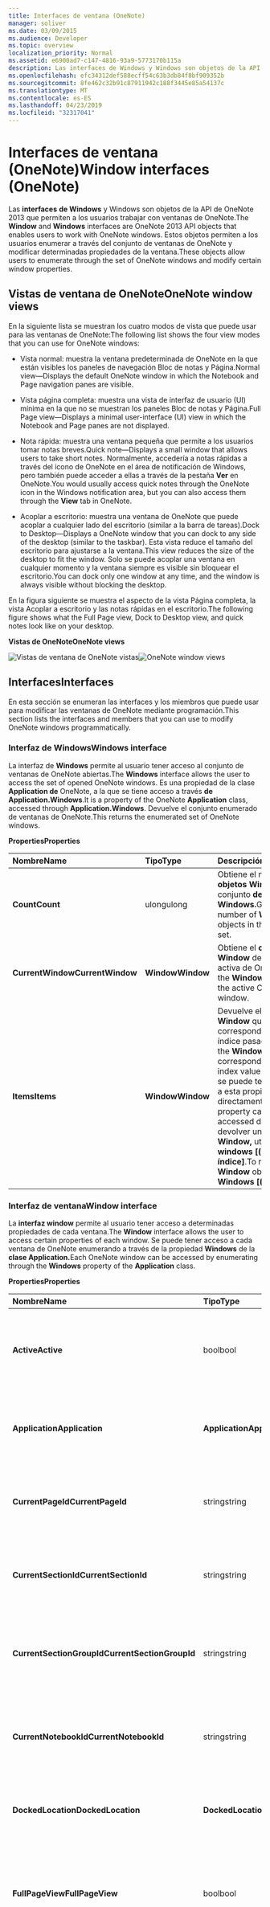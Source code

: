 ```yaml
---
title: Interfaces de ventana (OneNote)
manager: soliver
ms.date: 03/09/2015
ms.audience: Developer
ms.topic: overview
localization_priority: Normal
ms.assetid: e6900ad7-c147-4816-93a9-5773170b115a
description: Las interfaces de Windows y Windows son objetos de la API de OneNote 2013 que permiten a los usuarios trabajar con ventanas de OneNote. Estos objetos permiten a los usuarios enumerar a través del conjunto de ventanas de OneNote y modificar determinadas propiedades de la ventana.
ms.openlocfilehash: efc34312def588ecff54c63b3db84f8bf909352b
ms.sourcegitcommit: 8fe462c32b91c87911942c188f3445e85a54137c
ms.translationtype: MT
ms.contentlocale: es-ES
ms.lasthandoff: 04/23/2019
ms.locfileid: "32317041"
---
```

# <a name="window-interfaces-onenote"></a><span data-ttu-id="a08db-104">Interfaces de ventana (OneNote)</span><span class="sxs-lookup"><span data-stu-id="a08db-104">Window interfaces (OneNote)</span></span>

<span data-ttu-id="a08db-105">Las **interfaces** **de Windows** y Windows son objetos de la API de OneNote 2013 que permiten a los usuarios trabajar con ventanas de OneNote.</span><span class="sxs-lookup"><span data-stu-id="a08db-105">The **Window** and **Windows** interfaces are OneNote 2013 API objects that enables users to work with OneNote windows.</span></span> <span data-ttu-id="a08db-106">Estos objetos permiten a los usuarios enumerar a través del conjunto de ventanas de OneNote y modificar determinadas propiedades de la ventana.</span><span class="sxs-lookup"><span data-stu-id="a08db-106">These objects allow users to enumerate through the set of OneNote windows and modify certain window properties.</span></span> 
  
## <a name="onenote-window-views"></a><span data-ttu-id="a08db-107">Vistas de ventana de OneNote</span><span class="sxs-lookup"><span data-stu-id="a08db-107">OneNote window views</span></span>

<span data-ttu-id="a08db-108">En la siguiente lista se muestran los cuatro modos de vista que puede usar para las ventanas de OneNote:</span><span class="sxs-lookup"><span data-stu-id="a08db-108">The following list shows the four view modes that you can use for OneNote windows:</span></span> 
  
- <span data-ttu-id="a08db-109">Vista normal: muestra la ventana predeterminada de OneNote en la que están visibles los paneles de navegación Bloc de notas y Página.</span><span class="sxs-lookup"><span data-stu-id="a08db-109">Normal view—Displays the default OneNote window in which the Notebook and Page navigation panes are visible.</span></span>
    
- <span data-ttu-id="a08db-110">Vista página completa: muestra una vista de interfaz de usuario (UI) mínima en la que no se muestran los paneles Bloc de notas y Página.</span><span class="sxs-lookup"><span data-stu-id="a08db-110">Full Page view—Displays a minimal user-interface (UI) view in which the Notebook and Page panes are not displayed.</span></span>
    
- <span data-ttu-id="a08db-111">Nota rápida: muestra una ventana pequeña que permite a los usuarios tomar notas breves.</span><span class="sxs-lookup"><span data-stu-id="a08db-111">Quick note—Displays a small window that allows users to take short notes.</span></span> <span data-ttu-id="a08db-112">Normalmente, accedería a notas rápidas a través del icono de OneNote en el área de notificación de Windows, pero también puede acceder a ellas a través de la pestaña **Ver** en OneNote.</span><span class="sxs-lookup"><span data-stu-id="a08db-112">You would usually access quick notes through the OneNote icon in the Windows notification area, but you can also access them through the **View** tab in OneNote.</span></span> 
    
- <span data-ttu-id="a08db-113">Acoplar a escritorio: muestra una ventana de OneNote que puede acoplar a cualquier lado del escritorio (similar a la barra de tareas).</span><span class="sxs-lookup"><span data-stu-id="a08db-113">Dock to Desktop—Displays a OneNote window that you can dock to any side of the desktop (similar to the taskbar).</span></span> <span data-ttu-id="a08db-114">Esta vista reduce el tamaño del escritorio para ajustarse a la ventana.</span><span class="sxs-lookup"><span data-stu-id="a08db-114">This view reduces the size of the desktop to fit the window.</span></span> <span data-ttu-id="a08db-115">Solo se puede acoplar una ventana en cualquier momento y la ventana siempre es visible sin bloquear el escritorio.</span><span class="sxs-lookup"><span data-stu-id="a08db-115">You can dock only one window at any time, and the window is always visible without blocking the desktop.</span></span> 
    
<span data-ttu-id="a08db-116">En la figura siguiente se muestra el aspecto de la vista Página completa, la vista Acoplar a escritorio y las notas rápidas en el escritorio.</span><span class="sxs-lookup"><span data-stu-id="a08db-116">The following figure shows what the Full Page view, Dock to Desktop view, and quick notes look like on your desktop.</span></span>
  
<span data-ttu-id="a08db-117">**Vistas de OneNote**</span><span class="sxs-lookup"><span data-stu-id="a08db-117">**OneNote views**</span></span>

<span data-ttu-id="a08db-118">![Vistas de ventana de OneNote vistas](media/ON15Con_views.jpg "de ventana de OneNote")</span><span class="sxs-lookup"><span data-stu-id="a08db-118">![OneNote window views](media/ON15Con_views.jpg "OneNote window views")</span></span>
  
## <a name="interfaces"></a><span data-ttu-id="a08db-119">Interfaces</span><span class="sxs-lookup"><span data-stu-id="a08db-119">Interfaces</span></span>

<span data-ttu-id="a08db-120">En esta sección se enumeran las interfaces y los miembros que puede usar para modificar las ventanas de OneNote mediante programación.</span><span class="sxs-lookup"><span data-stu-id="a08db-120">This section lists the interfaces and members that you can use to modify OneNote windows programmatically.</span></span>
  
### <a name="windows-interface"></a><span data-ttu-id="a08db-121">Interfaz de Windows</span><span class="sxs-lookup"><span data-stu-id="a08db-121">Windows interface</span></span>

<span data-ttu-id="a08db-122">La interfaz de **Windows** permite al usuario tener acceso al conjunto de ventanas de OneNote abiertas.</span><span class="sxs-lookup"><span data-stu-id="a08db-122">The **Windows** interface allows the user to access the set of opened OneNote windows.</span></span> <span data-ttu-id="a08db-123">Es una propiedad de la clase **Application de** OneNote, a la que se tiene acceso a través **de Application.Windows**.</span><span class="sxs-lookup"><span data-stu-id="a08db-123">It is a property of the OneNote **Application** class, accessed through **Application.Windows**.</span></span> <span data-ttu-id="a08db-124">Devuelve el conjunto enumerado de ventanas de OneNote.</span><span class="sxs-lookup"><span data-stu-id="a08db-124">This returns the enumerated set of OneNote windows.</span></span> 
  
<span data-ttu-id="a08db-125">**Properties**</span><span class="sxs-lookup"><span data-stu-id="a08db-125">**Properties**</span></span>

|<span data-ttu-id="a08db-126">**Nombre**</span><span class="sxs-lookup"><span data-stu-id="a08db-126">**Name**</span></span>|<span data-ttu-id="a08db-127">**Tipo**</span><span class="sxs-lookup"><span data-stu-id="a08db-127">**Type**</span></span>|<span data-ttu-id="a08db-128">**Descripción**</span><span class="sxs-lookup"><span data-stu-id="a08db-128">**Description**</span></span>|
|:-----|:-----|:-----|
|<span data-ttu-id="a08db-129">**Count**</span><span class="sxs-lookup"><span data-stu-id="a08db-129">**Count**</span></span> <br/> |<span data-ttu-id="a08db-130">ulong</span><span class="sxs-lookup"><span data-stu-id="a08db-130">ulong</span></span>  <br/> |<span data-ttu-id="a08db-131">Obtiene el número de **objetos Window** del conjunto **de Windows.**</span><span class="sxs-lookup"><span data-stu-id="a08db-131">Gets the number of **Window** objects in the **Windows** set.</span></span>  <br/> |
|<span data-ttu-id="a08db-132">**CurrentWindow**</span><span class="sxs-lookup"><span data-stu-id="a08db-132">**CurrentWindow**</span></span> <br/> |<span data-ttu-id="a08db-133">**Window**</span><span class="sxs-lookup"><span data-stu-id="a08db-133">**Window**</span></span> <br/> |<span data-ttu-id="a08db-134">Obtiene el **objeto Window** de la ventana activa de OneNote.</span><span class="sxs-lookup"><span data-stu-id="a08db-134">Gets the **Window** object of the active OneNote window.</span></span>  <br/> |
|<span data-ttu-id="a08db-135">**Items**</span><span class="sxs-lookup"><span data-stu-id="a08db-135">**Items**</span></span> <br/> |<span data-ttu-id="a08db-136">**Window**</span><span class="sxs-lookup"><span data-stu-id="a08db-136">**Window**</span></span> <br/> |<span data-ttu-id="a08db-137">Devuelve el **objeto Window** que corresponde al valor de índice pasado.</span><span class="sxs-lookup"><span data-stu-id="a08db-137">Returns the **Window** object that corresponds to the index value passed.</span></span> <span data-ttu-id="a08db-138">No se puede tener acceso a esta propiedad directamente.</span><span class="sxs-lookup"><span data-stu-id="a08db-138">This property cannot be accessed directly.</span></span> <span data-ttu-id="a08db-139">Para devolver un **objeto Window,** utilice **windows [(uint) índice]**.</span><span class="sxs-lookup"><span data-stu-id="a08db-139">To return a **Window** object, use **Windows [(uint) index]**.</span></span>  <br/> |
   
### <a name="window-interface"></a><span data-ttu-id="a08db-140">Interfaz de ventana</span><span class="sxs-lookup"><span data-stu-id="a08db-140">Window interface</span></span>

<span data-ttu-id="a08db-141">La **interfaz window** permite al usuario tener acceso a determinadas propiedades de cada ventana.</span><span class="sxs-lookup"><span data-stu-id="a08db-141">The **Window** interface allows the user to access certain properties of each window.</span></span> <span data-ttu-id="a08db-142">Se puede tener acceso a cada ventana de OneNote enumerando a través de la propiedad **Windows** de la **clase Application.**</span><span class="sxs-lookup"><span data-stu-id="a08db-142">Each OneNote window can be accessed by enumerating through the **Windows** property of the **Application** class.</span></span> 
  
<span data-ttu-id="a08db-143">**Properties**</span><span class="sxs-lookup"><span data-stu-id="a08db-143">**Properties**</span></span>

|<span data-ttu-id="a08db-144">**Nombre**</span><span class="sxs-lookup"><span data-stu-id="a08db-144">**Name**</span></span>|<span data-ttu-id="a08db-145">**Tipo**</span><span class="sxs-lookup"><span data-stu-id="a08db-145">**Type**</span></span>|<span data-ttu-id="a08db-146">**Descripción**</span><span class="sxs-lookup"><span data-stu-id="a08db-146">**Description**</span></span>|
|:-----|:-----|:-----|
|<span data-ttu-id="a08db-147">**Active**</span><span class="sxs-lookup"><span data-stu-id="a08db-147">**Active**</span></span> <br/> |<span data-ttu-id="a08db-148">bool</span><span class="sxs-lookup"><span data-stu-id="a08db-148">bool</span></span>  <br/> |<span data-ttu-id="a08db-149">Obtiene o establece un valor que indica si la ventana es la ventana activa de OneNote.</span><span class="sxs-lookup"><span data-stu-id="a08db-149">Gets or sets a value that indicates whether the window is the active OneNote window.</span></span>  <br/> |
|<span data-ttu-id="a08db-150">**Application**</span><span class="sxs-lookup"><span data-stu-id="a08db-150">**Application**</span></span> <br/> |<span data-ttu-id="a08db-151">**Application**</span><span class="sxs-lookup"><span data-stu-id="a08db-151">**Application**</span></span> <br/> |<span data-ttu-id="a08db-152">Obtiene el objeto **Application de** OneNote asociado a la ventana.</span><span class="sxs-lookup"><span data-stu-id="a08db-152">Gets the OneNote **Application** object that is associated with the window.</span></span>  <br/> |
|<span data-ttu-id="a08db-153">**CurrentPageId**</span><span class="sxs-lookup"><span data-stu-id="a08db-153">**CurrentPageId**</span></span> <br/> |<span data-ttu-id="a08db-154">string</span><span class="sxs-lookup"><span data-stu-id="a08db-154">string</span></span>  <br/> |<span data-ttu-id="a08db-155">Obtiene el identificador de objeto de la página activa de OneNote de la ventana.</span><span class="sxs-lookup"><span data-stu-id="a08db-155">Gets the object ID of the active OneNote page of the window.</span></span>  <br/> |
|<span data-ttu-id="a08db-156">**CurrentSectionId**</span><span class="sxs-lookup"><span data-stu-id="a08db-156">**CurrentSectionId**</span></span> <br/> |<span data-ttu-id="a08db-157">string</span><span class="sxs-lookup"><span data-stu-id="a08db-157">string</span></span>  <br/> |<span data-ttu-id="a08db-158">Obtiene el identificador de objeto de la sección activa de OneNote de la ventana.</span><span class="sxs-lookup"><span data-stu-id="a08db-158">Gets the object ID of the active OneNote section of the window.</span></span>  <br/> |
|<span data-ttu-id="a08db-159">**CurrentSectionGroupId**</span><span class="sxs-lookup"><span data-stu-id="a08db-159">**CurrentSectionGroupId**</span></span> <br/> |<span data-ttu-id="a08db-160">string</span><span class="sxs-lookup"><span data-stu-id="a08db-160">string</span></span>  <br/> |<span data-ttu-id="a08db-161">Obtiene el identificador de objeto del grupo de secciones de OneNote activo de la ventana.</span><span class="sxs-lookup"><span data-stu-id="a08db-161">Gets the object ID of the active OneNote section group of the window.</span></span>  <br/> |
|<span data-ttu-id="a08db-162">**CurrentNotebookId**</span><span class="sxs-lookup"><span data-stu-id="a08db-162">**CurrentNotebookId**</span></span> <br/> |<span data-ttu-id="a08db-163">string</span><span class="sxs-lookup"><span data-stu-id="a08db-163">string</span></span>  <br/> |<span data-ttu-id="a08db-164">Obtiene el identificador de objeto del bloc de notas de OneNote activo de la ventana.</span><span class="sxs-lookup"><span data-stu-id="a08db-164">Gets the object ID of the active OneNote notebook of the window.</span></span>  <br/> |
|<span data-ttu-id="a08db-165">**DockedLocation**</span><span class="sxs-lookup"><span data-stu-id="a08db-165">**DockedLocation**</span></span> <br/> |<span data-ttu-id="a08db-166">**DockedLocation**</span><span class="sxs-lookup"><span data-stu-id="a08db-166">**DockedLocation**</span></span> <br/> |<span data-ttu-id="a08db-167">Obtiene o establece la ubicación acoplada de la ventana de OneNote.</span><span class="sxs-lookup"><span data-stu-id="a08db-167">Gets or sets the docked location of the OneNote window.</span></span>  <br/> |
|<span data-ttu-id="a08db-168">**FullPageView**</span><span class="sxs-lookup"><span data-stu-id="a08db-168">**FullPageView**</span></span> <br/> |<span data-ttu-id="a08db-169">bool</span><span class="sxs-lookup"><span data-stu-id="a08db-169">bool</span></span>  <br/> |<span data-ttu-id="a08db-170">Obtiene o establece un valor que indica si la ventana está en la vista Página completa (vista de interfaz de usuario mínima).</span><span class="sxs-lookup"><span data-stu-id="a08db-170">Gets or sets a value that indicates whether the window is in Full Page view (minimal UI view).</span></span>  <br/> |
|<span data-ttu-id="a08db-171">**SideNote**</span><span class="sxs-lookup"><span data-stu-id="a08db-171">**SideNote**</span></span> <br/> |<span data-ttu-id="a08db-172">bool</span><span class="sxs-lookup"><span data-stu-id="a08db-172">bool</span></span>  <br/> |<span data-ttu-id="a08db-173">Obtiene o establece un valor que indica si la ventana es una ventana de nota rápida.</span><span class="sxs-lookup"><span data-stu-id="a08db-173">Gets or sets a value that indicates whether the window is a quick note window.</span></span>  <br/> |
|<span data-ttu-id="a08db-174">**WindowHandle**</span><span class="sxs-lookup"><span data-stu-id="a08db-174">**WindowHandle**</span></span> <br/> |<span data-ttu-id="a08db-175">ulong</span><span class="sxs-lookup"><span data-stu-id="a08db-175">ulong</span></span>  <br/> |<span data-ttu-id="a08db-176">Obtiene el identificador de identificador de la ventana de OneNote.</span><span class="sxs-lookup"><span data-stu-id="a08db-176">Gets the handle ID of the OneNote window.</span></span>  <br/> |
   
<span data-ttu-id="a08db-177">**Métodos**</span><span class="sxs-lookup"><span data-stu-id="a08db-177">**Methods**</span></span>
  
<span data-ttu-id="a08db-178">Puede usar los siguientes métodos de la interfaz **window** para navegar a objetos especificados en la ventana de OneNote o a direcciones URL especificadas.</span><span class="sxs-lookup"><span data-stu-id="a08db-178">You can use the following methods of the **Window** interface to navigate to specified objects in the OneNote window or to specified URLs.</span></span> 
  
<span data-ttu-id="a08db-179">**NavigateTo**</span><span class="sxs-lookup"><span data-stu-id="a08db-179">**NavigateTo**</span></span>

|||
|:-----|:-----|
|<span data-ttu-id="a08db-180">**Descripción**</span><span class="sxs-lookup"><span data-stu-id="a08db-180">**Description**</span></span> <br/> |<span data-ttu-id="a08db-181">Navega al objeto especificado en la ventana de OneNote.</span><span class="sxs-lookup"><span data-stu-id="a08db-181">Navigates to the specified object in the OneNote window.</span></span> <span data-ttu-id="a08db-182">Por ejemplo, puede navegar a secciones, páginas y elementos de esquema dentro de las páginas.</span><span class="sxs-lookup"><span data-stu-id="a08db-182">For example, you can navigate to sections, pages, and outline elements within pages.</span></span>  <br/> |
|<span data-ttu-id="a08db-183">**Sintaxis**</span><span class="sxs-lookup"><span data-stu-id="a08db-183">**Syntax**</span></span> <br/> | <span data-ttu-id="a08db-184">`HRESULT NavigateTo(`           ` [in]BSTR bstrHierarchyObjectID, `           ` [in]BSTR bstrObjectID); `</span><span class="sxs-lookup"><span data-stu-id="a08db-184">`HRESULT NavigateTo(`           ` [in]BSTR bstrHierarchyObjectID, `           ` [in]BSTR bstrObjectID); `</span></span> <br/> |
|<span data-ttu-id="a08db-185">**Parámetros**</span><span class="sxs-lookup"><span data-stu-id="a08db-185">**Parameters**</span></span> <br/> | <span data-ttu-id="a08db-186">_bstrHierarchyObjectID:_ id. de OneNote de jerarquía del objeto al que quieres navegar.</span><span class="sxs-lookup"><span data-stu-id="a08db-186">_bstrHierarchyObjectID_—The hierarchy OneNote ID of the object you want to navigate to.</span></span> <span data-ttu-id="a08db-187">El identificador de objeto puede hacer referencia a un bloc de notas, una sección, un grupo de secciones o una página de OneNote.</span><span class="sxs-lookup"><span data-stu-id="a08db-187">The object ID can reference a OneNote notebook, section, section group, or page.</span></span>  <br/>  <span data-ttu-id="a08db-188">_bstrObjectID:_ id. de OneNote del objeto específico al que navegar dentro de una página de OneNote.</span><span class="sxs-lookup"><span data-stu-id="a08db-188">_bstrObjectID_—The OneNote ID of the specific object to navigate to within a OneNote page.</span></span> <span data-ttu-id="a08db-189">Si el usuario no desea navegar a un objeto específico de una página, este parámetro se establece en null.</span><span class="sxs-lookup"><span data-stu-id="a08db-189">If the user does not want to navigate to a specific object on a page, this parameter is set to null.</span></span>  <br/> |
   
<span data-ttu-id="a08db-190">**NavigateToUrl**</span><span class="sxs-lookup"><span data-stu-id="a08db-190">**NavigateToUrl**</span></span>

|||
|:-----|:-----|
|<span data-ttu-id="a08db-191">**Descripción**</span><span class="sxs-lookup"><span data-stu-id="a08db-191">**Description**</span></span> <br/> |<span data-ttu-id="a08db-192">Si se pasó un vínculo de OneNote (onenote://), se abrirá la ventana de OneNote en la ubicación correspondiente en OneNote.</span><span class="sxs-lookup"><span data-stu-id="a08db-192">If passed a OneNote link (onenote://), opens the OneNote window to the corresponding location in OneNote.</span></span> <span data-ttu-id="a08db-193">Sin embargo, si el vínculo es un vínculo externo, como https:// o file://, aparecerá un cuadro de diálogo de seguridad.</span><span class="sxs-lookup"><span data-stu-id="a08db-193">However, if the link is an external link, such as https:// or file://, a security dialog box will appear.</span></span> <span data-ttu-id="a08db-194">Tras el rechazo, OneNote intenta abrir el vínculo y se devuelve un error HResult.hrObjectDoesNotExist.</span><span class="sxs-lookup"><span data-stu-id="a08db-194">Upon dismissal, OneNote attempts to open up the link and an HResult.hrObjectDoesNotExist error is returned.</span></span>  <br/> |
|<span data-ttu-id="a08db-195">**Sintaxis**</span><span class="sxs-lookup"><span data-stu-id="a08db-195">**Syntax**</span></span> <br/> | <span data-ttu-id="a08db-196">`HRESULT NavigateToUrl (`           ` [in]BSTR bstrUrl); `</span><span class="sxs-lookup"><span data-stu-id="a08db-196">`HRESULT NavigateToUrl (`           ` [in]BSTR bstrUrl); `</span></span> <br/> |
|<span data-ttu-id="a08db-197">**Parámetros**</span><span class="sxs-lookup"><span data-stu-id="a08db-197">**Parameters**</span></span> <br/> | <span data-ttu-id="a08db-198">_bstrUrl:_ dirección URL a la que navegar.</span><span class="sxs-lookup"><span data-stu-id="a08db-198">_bstrUrl_—The URL to navigate to.</span></span>  <br/> |
   
<span data-ttu-id="a08db-199">**SetDockedLocation**</span><span class="sxs-lookup"><span data-stu-id="a08db-199">**SetDockedLocation**</span></span>

|||
|:-----|:-----|
|<span data-ttu-id="a08db-200">**Descripción**</span><span class="sxs-lookup"><span data-stu-id="a08db-200">**Description**</span></span> <br/> |<span data-ttu-id="a08db-201">Acopla la ventana a la ubicación especificada por **dockLocation** y el monitor en **ptMonitor**.</span><span class="sxs-lookup"><span data-stu-id="a08db-201">Docks the window to the location specified by **dockLocation** and the monitor at **ptMonitor**.</span></span>  <br/> |
|<span data-ttu-id="a08db-202">**Sintaxis**</span><span class="sxs-lookup"><span data-stu-id="a08db-202">**Syntax**</span></span> <br/> | <span data-ttu-id="a08db-203">`HRESULT SetDockedLocation`(           `[in] DockLocation dockLocation,`           `[in] POINT ptMonitor);`</span><span class="sxs-lookup"><span data-stu-id="a08db-203">`HRESULT SetDockedLocation`(           `[in] DockLocation dockLocation,`           `[in] POINT ptMonitor);`</span></span> <br/> |
|<span data-ttu-id="a08db-204">**Parámetros**</span><span class="sxs-lookup"><span data-stu-id="a08db-204">**Parameters**</span></span> <br/> | <span data-ttu-id="a08db-205">_dockLocation:_ indica la ubicación acoplada de una ventana de OneNote 2013.</span><span class="sxs-lookup"><span data-stu-id="a08db-205">_dockLocation_ - Indicates the docked location of a OneNote 2013 window.</span></span>  <br/>  <span data-ttu-id="a08db-206">_ptMonitor:_ (opcional) indica en coordenadas x,y a las que se debe acoplar la ventana.</span><span class="sxs-lookup"><span data-stu-id="a08db-206">_ptMonitor_ - (Optional) Indicates in x,y co-ordinates which monitor the window should be docked to.</span></span>  <br/> |
   
## <a name="example"></a><span data-ttu-id="a08db-207">Ejemplo</span><span class="sxs-lookup"><span data-stu-id="a08db-207">Example</span></span>

<span data-ttu-id="a08db-208">El siguiente código recorre en iteración las ventanas de OneNote para encontrar una ventana acoplada.</span><span class="sxs-lookup"><span data-stu-id="a08db-208">The following code iterates through the OneNote windows to find a docked window.</span></span> <span data-ttu-id="a08db-209">Si no existe ninguna ventana acoplada, el ejemplo acopla la ventana activa.</span><span class="sxs-lookup"><span data-stu-id="a08db-209">If no docked window exists, the example docks the active window.</span></span> <span data-ttu-id="a08db-210">Si no existe ninguna ventana activa, el código crea una nueva ventana acoplada.</span><span class="sxs-lookup"><span data-stu-id="a08db-210">If no active window exists, the code creates a new docked window.</span></span>
  
```cs
using System;
using System.Diagnostics;
using Microsoft.Office.Interop.OneNote;
namespace SampleWND
{
    class DockOneNoteWindow
    {
        static void Main(string[] args)
        {
            Microsoft.Office.Interop.OneNote.Application app = new Microsoft.Office.Interop.OneNote.Application();
            // Search through all OneNote windows for a docked window and activate it.
            bool foundDockedWND = false;
            for (int i = 0; i < app.Windows.Count; i++)
            {
                if (app.Windows[(uint) i].DockedLocation != DockLocation.dlNone)
                {
                    foundDockedWND = true;
                    app.Windows[(uint) i].Active = true;
                }
            }
            
            // If no docked window exists, dock the active window.
            if (!foundDockedWND && (app.Windows.Count > 0))
                app.Windows.CurrentWindow.DockedLocation = DockLocation.dlDefault;
            // If no active window exists, create a new docked window.
            if (app.Windows.Count < 1)
            {
                Process oneProc = new Process();
                oneProc.StartInfo.FileName = "onenote.exe";
                oneProc.StartInfo.Arguments = "/docked";
                oneProc.Start();
            }
        }
    }
}

```

## <a name="see-also"></a><span data-ttu-id="a08db-211">Ver también</span><span class="sxs-lookup"><span data-stu-id="a08db-211">See also</span></span>

- [<span data-ttu-id="a08db-212">Referencia para desarrolladores de OneNote</span><span class="sxs-lookup"><span data-stu-id="a08db-212">OneNote developer reference</span></span>](onenote-developer-reference.md)

